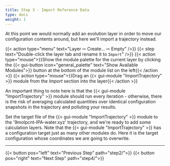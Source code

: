 ```yaml
---
title: Step 3 - Import Reference Data
type: docs
weight: 1
---
```


At this point we would normally add an evolution layer in order to move our configuration contents around, but here we'll import a trajectory instead.

{{< action type="menu" text="Layer &#8680; Create... &#8680; Empty" />}}
{{< step text="Double-click the layer tab and rename it to `Import`" />}}
{{< action type="mouse">}}Show the module palette for the current layer by clicking the {{< gui-button icon="general_palette" text="Show Available Modules">}} button at the bottom of the module list on the left{{< /action >}}
{{< action type="mouse">}}Drag an {{< gui-module "ImportTrajectory" >}} module from the _Import_ section into the layer{{< /action >}}

An important thing to note here is that the {{< gui-module "ImportTrajectory" >}} module should run every iteration - otherwise, there is the risk of averaging calculated quantities over identical configuration snapshots in the trajectory and polluting your results.

Set the target file of the {{< gui-module "ImportTrajectory" >}} module to the '9molpcnt-IPA-water.xyz' trajectory, and we're ready to add some calculation layers. Note that the {{< gui-module "ImportTrajectory" >}} has a configuration target just as many other modules do. Here it is the target configuration whose coordinates we are going to overwrite.

* * *
{{< button pos="left" text="Previous Step" path="step2/">}}
{{< button pos="right" text="Next Step" path="step4/">}}
